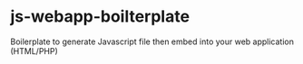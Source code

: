 # js-webapp-boilterplate
Boilerplate to generate Javascript file then embed into your web application (HTML/PHP)
